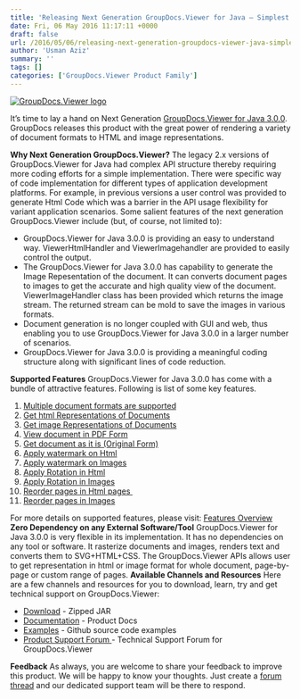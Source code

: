 ```yaml
---
title: 'Releasing Next Generation GroupDocs.Viewer for Java – Simplest API To Get Image or HTML Representation of The Document'
date: Fri, 06 May 2016 11:17:11 +0000
draft: false
url: /2016/05/06/releasing-next-generation-groupdocs-viewer-java-simplest-api-get-image-html-representation-document/
author: 'Usman Aziz'
summary: ''
tags: []
categories: ['GroupDocs.Viewer Product Family']
---
```


[![GroupDocs.Viewer logo](https://blog.groupdocs.com/wp-content/uploads/sites/4/2014/05/GD_VWR_JavaIcon_114.png)](http://groupdocs.com/dot-net/document-viewer-library)

It’s time to lay a hand on Next Generation [GroupDocs.Viewer for Java 3.0.0](http://groupdocs.com/java/document-viewer-library). GroupDocs releases this product with the great power of rendering a variety of document formats to HTML and image representations.

**Why Next Generation GroupDocs.Viewer?** The legacy 2.x versions of GroupDocs.Viewer for Java had complex API structure thereby requiring more coding efforts for a simple implementation. There were specific way of code implementation for different types of application development platforms. For example, in previous versions a user control was provided to generate Html Code which was a barrier in the API usage flexibility for variant application scenarios. Some salient features of the next generation GroupDocs.Viewer include (but, of course, not limited to):

*   GroupDocs.Viewer for Java 3.0.0 is providing an easy to understand way. ViewerHtmlHandler and ViewerImagehandler are provided to easily control the output.
*   The GroupDocs.Viewer for Java 3.0.0 has capability to generate the Image Repesentation of the document. It can converts document pages to images to get the accurate and high quality view of the document. ViewerImageHandler class has been provided which returns the image stream. The returned stream can be mold to save the images in various formats.
*   Document generation is no longer coupled with GUI and web, thus enabling you to use GroupDocs.Viewer for Java 3.0.0 in a larger number of scenarios.
*   GroupDocs.Viewer for Java 3.0.0 is providing a meaningful coding structure along with significant lines of code reduction.

**Supported Features** GroupDocs.Viewer for Java 3.0.0 has come with a bundle of attractive features. Following is list of some key features.

1.  [Multiple document formats are supported](http://groupdocs.com/docs/display/viewerjava/Supported+Document+Formats)
2.  [Get html Representations of Documents](https://docs.groupdocs.com/viewer/java)
3.  [Get image Representations of Documents](https://docs.groupdocs.com/viewer/java)
4.  [View document in PDF Form](https://docs.groupdocs.com/viewer/java)
5.  [Get document as it is (Original Form)](https://docs.groupdocs.com/viewer/java)
6.  [Apply watermark on Html](https://docs.groupdocs.com/viewer/java)
7.  [Apply watermark on Images](https://docs.groupdocs.com/viewer/java)
8.  [Apply Rotation in Html](https://docs.groupdocs.com/viewer/java)
9.  [Apply Rotation in Images](https://docs.groupdocs.com/viewer/java)
10.  [Reorder pages in Html pages ](https://docs.groupdocs.com/viewer/java)
11.  [Reorder pages in Images](https://docs.groupdocs.com/viewer/java)

For more details on supported features, please visit: [Features Overview](http://groupdocs.com/docs/display/viewerjava/Features+Overview) **Zero Dependency on any External Software/Tool** GroupDocs.Viewer for Java 3.0.0 is very flexible in its implementation. It has no dependencies on any tool or software. It rasterize documents and images, renders text and converts them to SVG+HTML+CSS. The GroupDocs.Viewer APIs allows user to get representation in html or image format for whole document, page-by-page or custom range of pages. **Available Channels and Resources** Here are a few channels and resources for you to download, learn, try and get technical support on GroupDocs.Viewer:

*   [Download](http://groupdocs.com/Community/files/9/java-libraries/groupdocs_viewer_for_java/entry12651.aspx) - Zipped JAR
*   [Documentation](http://groupdocs.com/docs/display/viewerjava/Getting+Started "Documentation") - Product Docs
*   [Examples](https://github.com/groupdocs-viewer/GroupDocs.Viewer-for-java "examples,showcases") - Github source code examples
*   [Product Support Forum ](http://groupdocs.com/Community/forums/groupdocs.viewer-product-family/4/showforum.aspx "Support forum")\- Technical Support Forum for GroupDocs.Viewer

**Feedback** As always, you are welcome to share your feedback to improve this product. We will be happy to know your thoughts. Just create a [forum thread](http://groupdocs.com/Community/forums/groupdocs.viewer-product-family/4/showforum.aspx) and our dedicated support team will be there to respond.




